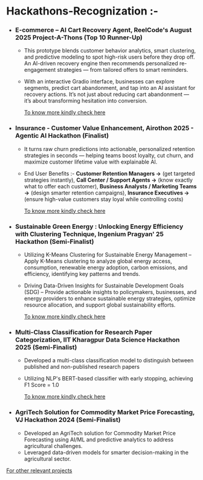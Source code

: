 # Hackathons-Recognization :-

* ### **E-commerce – AI Cart Recovery Agent, ReelCode's August 2025 Project-A-Thons (Top 10 Runner-Up)**

  * This prototype blends customer behavior analytics, smart clustering, and predictive modeling to spot high-risk users before they drop off. An AI-driven recovery engine then recommends personalized re-engagement strategies — from tailored offers to smart reminders.
  * With an interactive Gradio interface, businesses can explore segments, predict cart abandonment, and tap into an AI assistant for recovery actions. It’s not just about reducing cart abandonment — it’s about transforming hesitation into conversion.

    [To know more kindly check here](https://github.com/deepak7642/Project-A-Thons-ReelCode)

* ### **Insurance - Customer Value Enhancement, Airothon 2025 - Agentic AI Hackathon (Finalist)**

   * It turns raw churn predictions into actionable, personalized retention strategies in seconds — helping teams boost loyalty, cut churn, and maximize customer lifetime value with explainable AI.
   * End User Benefits :- **Customer Retention Managers →** (get targeted strategies instantly), **Call Center / Support Agents →** (know exactly what to offer each customer), **Business Analysts / Marketing Teams →** (design smarter retention campaigns), **Insurance Executives →** (ensure high-value customers stay loyal while controlling costs)

     [To know more kindly check here](https://github.com/deepak7642/Airothon-2025-Agentic-AI-Hackathon-)

* ### **Sustainable Green Energy : Unlocking Energy Efficiency with Clustering Technique, Ingenium Pragyan' 25 Hackathon (Semi-Finalist)**

   * Utilizing K-Means Clustering for Sustainable Energy Management – Apply K-Means clustering to analyze global energy access, consumption, renewable energy adoption, carbon emissions, and efficiency, identifying key patterns and trends. 
   * Driving Data-Driven Insights for Sustainable Development Goals (SDG) – Provide actionable insights to policymakers, businesses, and energy providers to enhance sustainable energy strategies, optimize resource allocation, and support global sustainability efforts.

     [To know more kindly check here](https://github.com/deepak7642/Ingenium-Pragyan-25-Hackathon)

* ### **Multi-Class Classification for Research Paper Categorization, IIT Kharagpur Data Science Hackathon 2025 (Semi-Finalist)**

   * Developed a multi-class classification model to distinguish between published and non-published research papers
   * Utilizing NLP's BERT-based classifier with early stopping, achieving F1 Score = 1.0
     
     [To know more kindly check here](https://github.com/deepak7642/IIT-Kharagpur-Data-Science-Hackathon-2025)


* ### **AgriTech Solution for Commodity Market Price Forecasting, VJ Hackathon 2024 (Semi-Finalist)**

   *  Developed an AgriTech solution for Commodity Market Price Forecasting using AI/ML and predictive analytics to address agricultural challenges.
   *  Leveraged data-driven models for smarter decision-making in the agricultural sector.


[For other relevant projects](https://github.com/deepak7642/Unique-and-Real-World-based-Projects)
